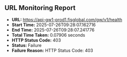 ## URL Monitoring Report

- **URL:** https://api-gw1-prod1.fisglobal.com/gw/v1/health
- **Start Time:** 2025-07-26T09:28:07.162716
- **End Time:** 2025-07-26T09:28:07.241776
- **Total Time Taken:** 0.07906 seconds
- **HTTP Status Code:** 403
- **Status:** Failure
- **Failure Reason:** HTTP Status Code: 403

